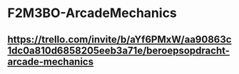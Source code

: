 # F2M3BO-ArcadeMechanics

## https://trello.com/invite/b/aYf6PMxW/aa90863c1dc0a810d6858205eeb3a71e/beroepsopdracht-arcade-mechanics
